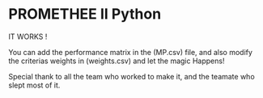 # PROMETHEE II Python
 
IT WORKS ! 

You can add the performance matrix in the (MP.csv) file, and also modify the criterias weights in (weights.csv) and let the magic Happens!


Special thank to all the team who worked to make it, and the teamate who slept most of it.
